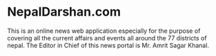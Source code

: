 # NepalDarshan.com

This is an online news web application especially for the purpose of covering all the current affairs and events all around the 77 districts of nepal. The Editor in Chief of this news portal is Mr. Amrit Sagar Khanal.